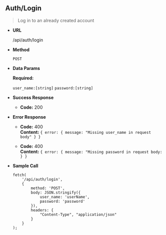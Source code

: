 **Auth/Login**
----
> Log in to an already created account

* **URL**

    /api/auth/login

* **Method**

    `POST`

* **Data Params**

    **Required:**

    `user_name:[string]`
    `password:[string]`

* **Success Response**

    * **Code:** 200

* **Error Response**

    * **Code:** 400 <br />
      **Content:** `{ error: { message: "Missing user_name in request body" } }`

    * **Code:** 400 <br />
      **Content:** `{ error: { message: "Missing password in request body: } }`

* **Sample Call**

    ```
    fetch(
        '/api/auth/login', 
        {
            method: 'POST',
            body: JSON.stringify({
                user_name: 'userName',
                password: 'password'
            }),
            headers: {
                "Content-Type", "application/json"
            }
        }
    );
    ```